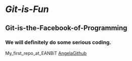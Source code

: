 # _**Git-is-Fun**_
## Git-is-the-Facebook-of-Programming
### We will definitely do some serious coding. 
My_first_repo_at_EANBiT
[AngelaGithub](https://github.com/AngelaMuraya)
